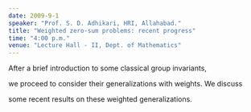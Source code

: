 ```yaml
---
date: 2009-9-1
speaker: "Prof. S. D. Adhikari, HRI, Allahabad."
title: "Weighted zero-sum problems: recent progress"
time: "4:00 p.m."
venue: "Lecture Hall - II, Dept. of Mathematics"
---
```

After a brief introduction to some classical group invariants,

we proceed to consider their generalizations with weights. We discuss

some recent results on these weighted generalizations.
